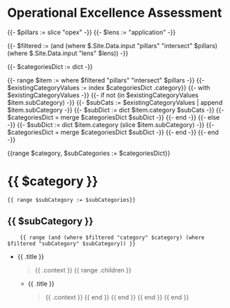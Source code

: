 # Operational Excellence Assessment

{{- $pillars := slice "opex" -}}
{{- $lens := "application" -}}

{{- $filtered := (and (where $.Site.Data.input "pillars" "intersect" $pillars) (where $.Site.Data.input "lens" $lens)) -}}

{{- $categoriesDict := dict -}}

{{- range $item := where $filtered "pillars" "intersect" $pillars -}}
    {{- $existingCategoryValues := index $categoriesDict .category}}
    {{- with $existingCategoryValues -}}
        {{- if not (in $existingCategoryValues $item.subCategory) -}}
            {{- $subCats := $existingCategoryValues | append $item.subCategory -}}
            {{- $subDict := dict $item.category $subCats -}}
            {{- $categoriesDict = merge $categoriesDict $subDict -}}
        {{- end -}}
    {{- else -}}
            {{- $subDict := dict $item.category (slice $item.subCategory) -}}
            {{- $categoriesDict = merge $categoriesDict $subDict -}}
    {{- end -}} 
{{- end -}}


{{range $category, $subCategories := $categoriesDict}}
# {{ $category }}
    {{ range $subCategory := $subCategories}}
## {{ $subCategory }}
        {{ range (and (where $filtered "category" $category) (where $filtered "subCategory" $subCategory)) }}
* {{ .title }}
  > {{ .context }}
            {{ range .children }}
  - {{ .title }}
    > {{ .context }}
            {{ end }}
        {{ end }}
    {{ end }}
{{ end }}
